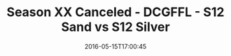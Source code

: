 ---
title: Season XX Canceled - DCGFFL - S12 Sand vs S12 Silver
teams-score:
- team: _teams/s12-sand.md
  score:
- team: _teams/s12-silver.md
  score: 31
mvp: ''
game-ball: ''
season: 12
week:
date: '2016-05-15T17:00:45'
pageid: season-12-playoffs-may-15-2016-4175-vs-4190
---